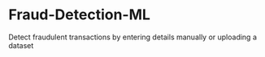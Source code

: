 # Fraud-Detection-ML
Detect fraudulent transactions by entering details manually or uploading a dataset
